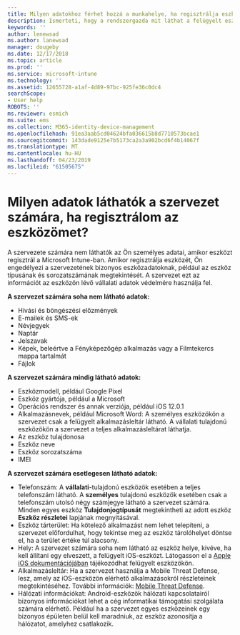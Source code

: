 ```yaml
---
title: Milyen adatokhoz férhet hozzá a munkahelye, ha regisztrálja eszközét?
description: Ismerteti, hogy a rendszergazda mit láthat a felügyelt eszközön, és mit nem.
keywords: ''
author: lenewsad
ms.author: lanewsad
manager: dougeby
ms.date: 12/17/2018
ms.topic: article
ms.prod: ''
ms.service: microsoft-intune
ms.technology: ''
ms.assetid: 12655728-a1af-4d89-97bc-925fe36c0dc4
searchScope:
- User help
ROBOTS: ''
ms.reviewer: esmich
ms.suite: ems
ms.collection: M365-identity-device-management
ms.openlocfilehash: 91ea3aab5cd04624bfa036615b8d7710573bcae1
ms.sourcegitcommit: 143dade9125e7b5173ca2a3a902bcd6f4b14067f
ms.translationtype: MT
ms.contentlocale: hu-HU
ms.lasthandoff: 04/23/2019
ms.locfileid: "61505675"
---
```

# <a name="what-information-can-my-organization-see-when-i-enroll-my-device"></a>Milyen adatok láthatók a szervezet számára, ha regisztrálom az eszközömet?

A szervezete számára nem láthatók az Ön személyes adatai, amikor eszközt regisztrál a Microsoft Intune-ban. Amikor regisztrálja eszközét, Ön engedélyezi a szervezetének bizonyos eszközadatoknak, például az eszköz típusának és sorozatszámának megtekintését. A szervezet ezt az információt az eszközön lévő vállalati adatok védelmére használja fel.

**A szervezet számára soha nem látható adatok:**

- Hívási és böngészési előzmények
- E-mailek és SMS-ek
- Névjegyek
- Naptár
-   Jelszavak
- Képek, beleértve a Fényképezőgép alkalmazás vagy a Filmtekercs mappa tartalmát
- Fájlok

**A szervezet számára mindig látható adatok:**

- Eszközmodell, például Google Pixel
- Eszköz gyártója, például a Microsoft
- Operációs rendszer és annak verziója, például iOS 12.0.1
- Alkalmazásnevek, például Microsoft Word: A személyes eszközökön a szervezet csak a felügyelt alkalmazásleltár látható. A vállalati tulajdonú eszközökön a szervezet a teljes alkalmazásleltárat láthatja.
- Az eszköz tulajdonosa
- Eszköz neve
- Eszköz sorozatszáma
- IMEI

**A szervezet számára esetlegesen látható adatok:**

-  Telefonszám: A **vállalati**-tulajdonú eszközök esetében a teljes telefonszám látható. A **személyes** tulajdonú eszközök esetében csak a telefonszám utolsó négy számjegye látható a szervezet számára. Minden egyes eszköz **Tulajdonjogtípusát** megtekintheti az adott eszköz **Eszköz részletei** lapjának megnyitásával.
- Eszköz tárterület: Ha kötelező alkalmazást nem lehet telepíteni, a szervezet előfordulhat, hogy tekintse meg az eszköz tárolóhelyet döntse el, ha a terület értéke túl alacsony.  
-  Hely: A szervezet számára soha nem látható az eszköz helye, kivéve, ha kell állítani egy elveszett, a felügyelt iOS-eszközt. Látogasson el a [Apple iOS dokumentációjában](https://go.microsoft.com/fwlink/?linkid=853816) tájékozódhat felügyelt eszközökön.  
- Alkalmazásleltár: Ha a szervezet használja a Mobile Threat Defense, lesz, amely az iOS-eszközön elérhető alkalmazásokról részleteinek megtekintéséhez. További információk: [Mobile Threat Defense](you-are-prompted-to-install-mtd-ios.md).
- Hálózati információkat: Android-eszközök hálózati kapcsolatairól bizonyos információkat lehet a cég informatikai támogatási szolgálata számára elérhető. Például ha a szervezet egyes eszközeinek egy bizonyos épületen belül kell maradniuk, az eszköz azonosítja a hálózatot, amelyhez csatlakozik. 
